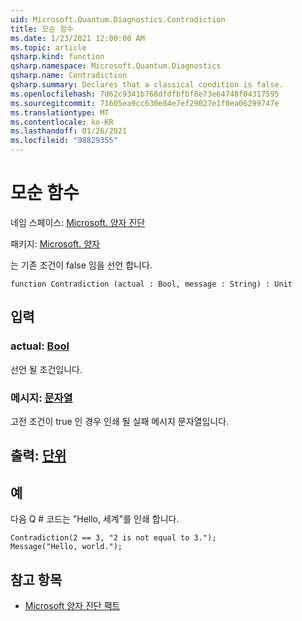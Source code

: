 ```yaml
---
uid: Microsoft.Quantum.Diagnostics.Contradiction
title: 모순 함수
ms.date: 1/23/2021 12:00:00 AM
ms.topic: article
qsharp.kind: function
qsharp.namespace: Microsoft.Quantum.Diagnostics
qsharp.name: Contradiction
qsharp.summary: Declares that a classical condition is false.
ms.openlocfilehash: 7d62c9341b768dfdfbfbf8e73e64748f04317595
ms.sourcegitcommit: 71605ea9cc630e84e7ef29027e1f0ea06299747e
ms.translationtype: MT
ms.contentlocale: ko-KR
ms.lasthandoff: 01/26/2021
ms.locfileid: "98829355"
---
```

# <a name="contradiction-function"></a>모순 함수

네임 스페이스: [Microsoft. 양자 진단](xref:Microsoft.Quantum.Diagnostics)

패키지: [Microsoft. 양자](https://nuget.org/packages/Microsoft.Quantum.QSharp.Core)


는 기존 조건이 false 임을 선언 합니다.

```qsharp
function Contradiction (actual : Bool, message : String) : Unit
```


## <a name="input"></a>입력

### <a name="actual--bool"></a>actual: [Bool](xref:microsoft.quantum.lang-ref.bool)

선언 될 조건입니다.


### <a name="message--string"></a>메시지: [문자열](xref:microsoft.quantum.lang-ref.string)

고전 조건이 true 인 경우 인쇄 될 실패 메시지 문자열입니다.



## <a name="output--unit"></a>출력: [단위](xref:microsoft.quantum.lang-ref.unit)



## <a name="example"></a>예

다음 Q # 코드는 "Hello, 세계"를 인쇄 합니다.

```qsharp
Contradiction(2 == 3, "2 is not equal to 3.");
Message("Hello, world.");
```

## <a name="see-also"></a>참고 항목

- [Microsoft 양자 진단 팩트](xref:Microsoft.Quantum.Diagnostics.Fact)